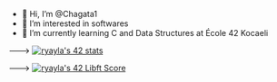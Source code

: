 - 👋 Hi, I’m @Chagata1
- 👀 I’m interested in softwares
- 🌱 I’m currently learning C and Data Structures at École 42 Kocaeli

--->
[![ryayla's 42 stats](https://badge42.vercel.app/api/v2/cl9sa4uqn01110fm6xx1pa1fk/stats?cursusId=21&coalitionId=232)](https://github.com/JaeSeoKim/badge42)


--->
<a href="https://github.com/JaeSeoKim/badge42"><img src="https://badge42.vercel.app/api/v2/cl9sa4uqn01110fm6xx1pa1fk/project/2826067" alt="ryayla's 42 Libft Score" /></a>
